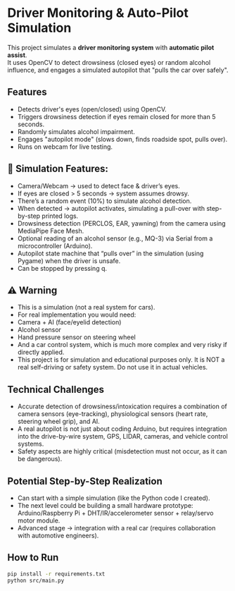 # Driver Monitoring & Auto-Pilot Simulation

This project simulates a **driver monitoring system** with **automatic pilot assist**.  
It uses OpenCV to detect drowsiness (closed eyes) or random alcohol influence, and engages a simulated autopilot that "pulls the car over safely".

## Features
- Detects driver's eyes (open/closed) using OpenCV.
- Triggers drowsiness detection if eyes remain closed for more than 5 seconds.
- Randomly simulates alcohol impairment.
- Engages "autopilot mode" (slows down, finds roadside spot, pulls over).
- Runs on webcam for live testing.

## 🔹 Simulation Features:
- Camera/Webcam → used to detect face & driver’s eyes.
- If eyes are closed > 5 seconds → system assumes drowsy.
- There’s a random event (10%) to simulate alcohol detection.
- When detected → autopilot activates, simulating a pull-over with step-by-step printed logs.
- Drowsiness detection (PERCLOS, EAR, yawning) from the camera using MediaPipe Face Mesh.
- Optional reading of an alcohol sensor (e.g., MQ-3) via Serial from a microcontroller (Arduino).
- Autopilot state machine that “pulls over” in the simulation (using Pygame) when the driver is unsafe.
- Can be stopped by pressing q.

## ⚠️ Warning
- This is a simulation (not a real system for cars).
- For real implementation you would need: 
- Camera + AI (face/eyelid detection)
- Alcohol sensor
- Hand pressure sensor on steering wheel
- And a car control system, which is much more complex and very risky if directly applied.
- This project is for simulation and educational purposes only. It is NOT a real self-driving or safety system. Do not use it in actual vehicles.

## Technical Challenges
- Accurate detection of drowsiness/intoxication requires a combination of camera sensors (eye-tracking), physiological sensors (heart rate, steering wheel grip), and AI.
- A real autopilot is not just about coding Arduino, but requires integration into the drive-by-wire system, GPS, LIDAR, cameras, and vehicle control systems.
- Safety aspects are highly critical (misdetection must not occur, as it can be dangerous).

## Potential Step-by-Step Realization
- Can start with a simple simulation (like the Python code I created).
- The next level could be building a small hardware prototype: Arduino/Raspberry Pi + DHT/IR/accelerometer sensor + relay/servo motor module.
- Advanced stage → integration with a real car (requires collaboration with automotive engineers).

## How to Run
```bash
pip install -r requirements.txt
python src/main.py


